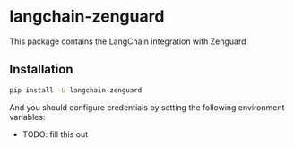 # langchain-zenguard

This package contains the LangChain integration with Zenguard

## Installation

```bash
pip install -U langchain-zenguard
```

And you should configure credentials by setting the following environment variables:

* TODO: fill this out
